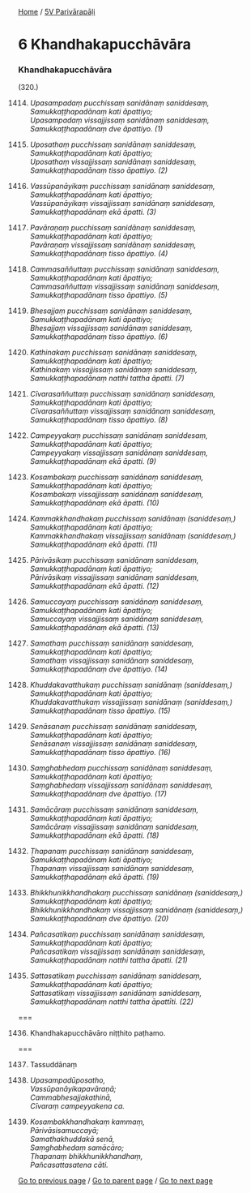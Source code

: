 
[Home](/) / [5V Parivārapāḷi](/tipitaka/5V.md)

# 6 Khandhakapucchāvāra

### Khandhakapucchāvāra

(320.)

1414. _Upasampadaṃ pucchissaṃ sanidānaṃ saniddesaṃ,_  
_Samukkaṭṭhapadānaṃ kati āpattiyo;_  
_Upasampadaṃ vissajjissaṃ sanidānaṃ saniddesaṃ,_  
_Samukkaṭṭhapadānaṃ dve āpattiyo. (1)_  


1415. _Uposathaṃ pucchissaṃ sanidānaṃ saniddesaṃ,_  
_Samukkaṭṭhapadānaṃ kati āpattiyo;_  
_Uposathaṃ vissajjissaṃ sanidānaṃ saniddesaṃ,_  
_Samukkaṭṭhapadānaṃ tisso āpattiyo. (2)_  


1416. _Vassūpanāyikaṃ pucchissaṃ sanidānaṃ saniddesaṃ,_  
_Samukkaṭṭhapadānaṃ kati āpattiyo;_  
_Vassūpanāyikaṃ vissajjissaṃ sanidānaṃ saniddesaṃ,_  
_Samukkaṭṭhapadānaṃ ekā āpatti. (3)_  


1417. _Pavāraṇaṃ pucchissaṃ sanidānaṃ saniddesaṃ,_  
_Samukkaṭṭhapadānaṃ kati āpattiyo;_  
_Pavāraṇaṃ vissajjissaṃ sanidānaṃ saniddesaṃ,_  
_Samukkaṭṭhapadānaṃ tisso āpattiyo. (4)_  


1418. _Cammasaññuttaṃ pucchissaṃ sanidānaṃ saniddesaṃ,_  
_Samukkaṭṭhapadānaṃ kati āpattiyo;_  
_Cammasaññuttaṃ vissajjissaṃ sanidānaṃ saniddesaṃ,_  
_Samukkaṭṭhapadānaṃ tisso āpattiyo. (5)_  


1419. _Bhesajjaṃ pucchissaṃ sanidānaṃ saniddesaṃ,_  
_Samukkaṭṭhapadānaṃ kati āpattiyo;_  
_Bhesajjaṃ vissajjissaṃ sanidānaṃ saniddesaṃ,_  
_Samukkaṭṭhapadānaṃ tisso āpattiyo. (6)_  


1420. _Kathinakaṃ pucchissaṃ sanidānaṃ saniddesaṃ,_  
_Samukkaṭṭhapadānaṃ kati āpattiyo;_  
_Kathinakaṃ vissajjissaṃ sanidānaṃ saniddesaṃ,_  
_Samukkaṭṭhapadānaṃ natthi tattha āpatti. (7)_  


1421. _Cīvarasaññuttaṃ pucchissaṃ sanidānaṃ saniddesaṃ,_  
_Samukkaṭṭhapadānaṃ kati āpattiyo;_  
_Cīvarasaññuttaṃ vissajjissaṃ sanidānaṃ saniddesaṃ,_  
_Samukkaṭṭhapadānaṃ tisso āpattiyo. (8)_  


1422. _Campeyyakaṃ pucchissaṃ sanidānaṃ saniddesaṃ,_  
_Samukkaṭṭhapadānaṃ kati āpattiyo;_  
_Campeyyakaṃ vissajjissaṃ sanidānaṃ saniddesaṃ,_  
_Samukkaṭṭhapadānaṃ ekā āpatti. (9)_  


1423. _Kosambakaṃ pucchissaṃ sanidānaṃ saniddesaṃ,_  
_Samukkaṭṭhapadānaṃ kati āpattiyo;_  
_Kosambakaṃ vissajjissaṃ sanidānaṃ saniddesaṃ,_  
_Samukkaṭṭhapadānaṃ ekā āpatti. (10)_  


1424. _Kammakkhandhakaṃ pucchissaṃ sanidānaṃ (saniddesaṃ,)_  
_Samukkaṭṭhapadānaṃ kati āpattiyo;_  
_Kammakkhandhakaṃ vissajjissaṃ sanidānaṃ (saniddesaṃ,)_  
_Samukkaṭṭhapadānaṃ ekā āpatti. (11)_  


1425. _Pārivāsikaṃ pucchissaṃ sanidānaṃ saniddesaṃ,_  
_Samukkaṭṭhapadānaṃ kati āpattiyo;_  
_Pārivāsikaṃ vissajjissaṃ sanidānaṃ saniddesaṃ,_  
_Samukkaṭṭhapadānaṃ ekā āpatti. (12)_  


1426. _Samuccayaṃ pucchissaṃ sanidānaṃ saniddesaṃ,_  
_Samukkaṭṭhapadānaṃ kati āpattiyo;_  
_Samuccayaṃ vissajjissaṃ sanidānaṃ saniddesaṃ,_  
_Samukkaṭṭhapadānaṃ ekā āpatti. (13)_  


1427. _Samathaṃ pucchissaṃ sanidānaṃ saniddesaṃ,_  
_Samukkaṭṭhapadānaṃ kati āpattiyo;_  
_Samathaṃ vissajjissaṃ sanidānaṃ saniddesaṃ,_  
_Samukkaṭṭhapadānaṃ dve āpattiyo. (14)_  


1428. _Khuddakavatthukaṃ pucchissaṃ sanidānaṃ (saniddesaṃ,)_  
_Samukkaṭṭhapadānaṃ kati āpattiyo;_  
_Khuddakavatthukaṃ vissajjissaṃ sanidānaṃ (saniddesaṃ,)_  
_Samukkaṭṭhapadānaṃ tisso āpattiyo. (15)_  


1429. _Senāsanaṃ pucchissaṃ sanidānaṃ saniddesaṃ,_  
_Samukkaṭṭhapadānaṃ kati āpattiyo;_  
_Senāsanaṃ vissajjissaṃ sanidānaṃ saniddesaṃ,_  
_Samukkaṭṭhapadānaṃ tisso āpattiyo. (16)_  


1430. _Saṃghabhedaṃ pucchissaṃ sanidānaṃ saniddesaṃ,_  
_Samukkaṭṭhapadānaṃ kati āpattiyo;_  
_Saṃghabhedaṃ vissajjissaṃ sanidānaṃ saniddesaṃ,_  
_Samukkaṭṭhapadānaṃ dve āpattiyo. (17)_  


1431. _Samācāraṃ pucchissaṃ sanidānaṃ saniddesaṃ,_  
_Samukkaṭṭhapadānaṃ kati āpattiyo;_  
_Samācāraṃ vissajjissaṃ sanidānaṃ saniddesaṃ,_  
_Samukkaṭṭhapadānaṃ ekā āpatti. (18)_  


1432. _Ṭhapanaṃ pucchissaṃ sanidānaṃ saniddesaṃ,_  
_Samukkaṭṭhapadānaṃ kati āpattiyo;_  
_Ṭhapanaṃ vissajjissaṃ sanidānaṃ saniddesaṃ,_  
_Samukkaṭṭhapadānaṃ ekā āpatti. (19)_  


1433. _Bhikkhunikkhandhakaṃ pucchissaṃ sanidānaṃ (saniddesaṃ,)_  
_Samukkaṭṭhapadānaṃ kati āpattiyo;_  
_Bhikkhunikkhandhakaṃ vissajjissaṃ sanidānaṃ (saniddesaṃ,)_  
_Samukkaṭṭhapadānaṃ dve āpattiyo. (20)_  


1434. _Pañcasatikaṃ pucchissaṃ sanidānaṃ saniddesaṃ,_  
_Samukkaṭṭhapadānaṃ kati āpattiyo;_  
_Pañcasatikaṃ vissajjissaṃ sanidānaṃ saniddesaṃ,_  
_Samukkaṭṭhapadānaṃ natthi tattha āpatti. (21)_  


1435. _Sattasatikaṃ pucchissaṃ sanidānaṃ saniddesaṃ,_  
_Samukkaṭṭhapadānaṃ kati āpattiyo;_  
_Sattasatikaṃ vissajjissaṃ sanidānaṃ saniddesaṃ,_  
_Samukkaṭṭhapadānaṃ natthi tattha āpattīti. (22)_  


===

1436. Khandhakapucchāvāro niṭṭhito paṭhamo.



===

1437. Tassuddānaṃ



1438. _Upasampadūposatho,_  
_Vassūpanāyikapavāraṇā;_  
_Cammabhesajjakathinā,_  
_Cīvaraṃ campeyyakena ca._  


1439. _Kosambakkhandhakaṃ kammaṃ,_  
_Pārivāsisamuccayā;_  
_Samathakhuddakā senā,_  
_Saṃghabhedaṃ samācāro;_  
_Ṭhapanaṃ bhikkhunikkhandhaṃ,_  
_Pañcasattasatena cāti._  


[Go to previous page](/tipitaka/5V/5/5.16.md) / [Go to parent page](/tipitaka/5V/0.md) / [Go to next page](/tipitaka/5V/7.md)


